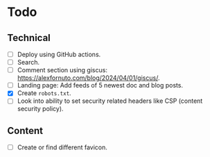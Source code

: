 # Todo

## Technical

* [ ] Deploy using GitHub actions.
* [ ] Search.
* [ ] Comment section using giscus: <https://alexfornuto.com/blog/2024/04/01/giscus/>.
* [ ] Landing page: Add feeds of 5 newest doc and blog posts.
* [x] Create `robots.txt`.
* [ ] Look into ability to set security related headers like CSP (content security policy).

## Content

* [ ] Create or find different favicon.

